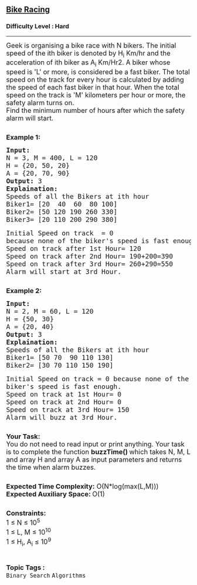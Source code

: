<h2><a href="https://practice.geeksforgeeks.org/problems/bike-racing0543/1?page=1&difficulty[]=2&category[]=Binary%20Search&sortBy=submissions">Bike Racing</a></h2><h3>Difficulty Level : Hard</h3><hr><div class="problems_problem_content__Xm_eO"><p><span style="font-size:18px">Geek is organising a bike race with N bikers. The initial speed of the ith biker is denoted by H<sub>i</sub> Km/hr and the acceleration of ith biker as A<sub>i</sub> Km/Hr2. A biker whose speed is 'L' or more, is considered be a fast biker. The total speed on the track for every hour is calculated by adding the speed of each fast biker in that hour. When the total speed on the track is 'M' kilometers per hour or more, the safety alarm turns on.&nbsp;<br>
Find the minimum number of hours after which the safety alarm will start.</span></p>

<p><br>
<span style="font-size:18px"><strong>Example 1:</strong></span></p>

<pre><span style="font-size:18px"><strong>Input: </strong>
N = 3, M = 400, L = 120
H = {20, 50, 20}
A = {20, 70, 90}
<strong>Output:</strong> 3
<strong>Explaination: </strong>
Speeds of all the Bikers at ith hour
Biker1= [20  40  60  80 100] 
Biker2= [50 120 190 260 330]
Biker3= [20 110 200 290 380] </span>

<span style="font-size:18px">Initial Speed on track  = 0 
because none of the biker's speed is fast enough.
Speed on track after 1st Hour= 120
Speed on track after 2nd Hour= 190+200=390
Speed on track after 3rd Hour= 260+290=550
Alarm will start at 3rd Hour.</span></pre>

<p><br>
<span style="font-size:18px"><strong>Example 2:</strong></span></p>

<pre><span style="font-size:18px"><strong>Input: </strong>
N = 2, M = 60, L = 120
H = {50, 30}
A = {20, 40}
<strong>Output:</strong> 3
<strong>Explaination: </strong>
Speeds of all the Bikers at ith hour
Biker1= [50 70  90 110 130] 
Biker2= [30 70 110 150 190]</span>

<span style="font-size:18px">Initial Speed on track = 0 because none of the 
biker's speed is fast enough.
Speed on track at 1st Hour= 0
Speed on track at 2nd Hour= 0
Speed on track at 3rd Hour= 150
Alarm will buzz at 3rd Hour.</span></pre>

<p><br>
<span style="font-size:18px"><strong>Your Task:</strong><br>
You do not need to read input or print anything. Your task is to complete the function <strong>buzzTime() </strong>which takes N, M, L and array H and array A as input parameters and returns the time when alarm buzzes.</span></p>

<p><br>
<span style="font-size:18px"><strong>Expected Time Complexity:</strong> O(N*log(max(L,M)))<br>
<strong>Expected Auxiliary Space: </strong>O(1)</span></p>

<p><br>
<span style="font-size:18px"><strong>Constraints:</strong><br>
1 ≤ N ≤ 10<sup>5</sup><br>
1 ≤ L, M ≤ 10<sup>10</sup><br>
1 ≤ H<sub>i</sub>, A<sub>i</sub> ≤ 10<sup>9</sup> &nbsp;</span></p>
</div><br><p><span style=font-size:18px><strong>Topic Tags : </strong><br><code>Binary Search</code>&nbsp;<code>Algorithms</code>&nbsp;